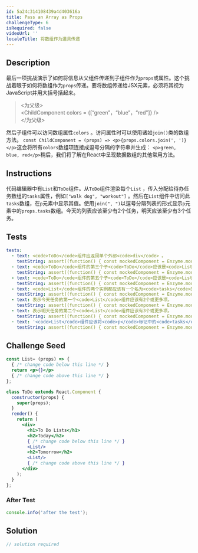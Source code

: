 ```yaml
---
id: 5a24c314108439a4d403616a
title: Pass an Array as Props
challengeType: 6
isRequired: false
videoUrl: ''
localeTitle: 将数组作为道具传递
---
```


## Description
<section id="description">最后一项挑战演示了如何将信息从父组件传递到子组件作为<code>props</code>或属性。这个挑战着眼于如何将数组作为<code>props</code>传递。要将数组传递给JSX元素，必须将其视为JavaScript并用大括号括起来。 <blockquote> &lt;为父级&gt; <br> &lt;ChildComponent colors = {[“green”，“blue”，“red”]} /&gt; <br> &lt;/为父级&gt; </blockquote>然后子组件可以访问数组属性<code>colors</code> 。访问属性时可以使用诸如<code>join()</code>类的数组方法。 <code>const ChildComponent = (props) =&gt; &lt;p&gt;{props.colors.join(&#39;, &#39;)}&lt;/p&gt;</code>这会将所有<code>colors</code>数组项连接成逗号分隔的字符串并生成： <code>&lt;p&gt;green, blue, red&lt;/p&gt;</code>稍后，我们将了解在React中呈现数据数组的其他常用方法。 </section>

## Instructions
<section id="instructions">代码编辑器中有<code>List</code>和<code>ToDo</code>组件。从<code>ToDo</code>组件渲染每个<code>List</code> ，传入分配给待办任务数组的<code>tasks</code>属性，例如<code>[&quot;walk dog&quot;, &quot;workout&quot;]</code> 。然后在<code>List</code>组件中访问此<code>tasks</code>数组，在<code>p</code>元素中显示其值。使用<code>join(&quot;, &quot;)</code>以逗号分隔列表的形式显示<code>p</code>元素中的<code>props.tasks</code>数组。今天的列表应该至少有2个任务，明天应该至少有3个任务。 </section>

## Tests
<section id='tests'>

```yml
tests:
  - text: <code>ToDo</code>组件应返回单个外部<code>div</code> 。
    testString: assert((function() { const mockedComponent = Enzyme.mount(React.createElement(ToDo)); return mockedComponent.children().first().type() === 'div'; })(), 'The <code>ToDo</code> component should return a single outer <code>div</code>.');
  - text: <code>ToDo</code>组件的第三个子<code>ToDo</code>应该是<code>List</code>组件的实例。
    testString: assert((function() { const mockedComponent = Enzyme.mount(React.createElement(ToDo)); return mockedComponent.children().first().childAt(2).name() === 'List'; })(), 'The third child of the <code>ToDo</code> component should be an instance of the <code>List</code> component.');
  - text: <code>ToDo</code>组件的第五个子<code>ToDo</code>应该是<code>List</code>组件的一个实例。
    testString: assert((function() { const mockedComponent = Enzyme.mount(React.createElement(ToDo)); return mockedComponent.children().first().childAt(4).name() === 'List'; })(), 'The fifth child of the <code>ToDo</code> component should be an instance of the <code>List</code> component.');
  - text: <code>List</code>组件的两个实例都应该有一个名为<code>tasks</code>的属性，而<code>tasks</code>应该是array类型。
    testString: assert((function() { const mockedComponent = Enzyme.mount(React.createElement(ToDo)); return Array.isArray(mockedComponent.find('List').get(0).props.tasks) && Array.isArray(mockedComponent.find('List').get(1).props.tasks); })(), 'Both instances of the <code>List</code> component should have a property called <code>tasks</code> and <code>tasks</code> should be of type array.');
  - text: 表示今天任务的第一个<code>List</code>组件应该有2个或更多项。
    testString: assert((function() { const mockedComponent = Enzyme.mount(React.createElement(ToDo)); return mockedComponent.find('List').get(0).props.tasks.length >= 2; })(), 'The first <code>List</code> component representing the tasks for today should have 2 or more items.');
  - text: 表示明天任务的第二个<code>List</code>组件应该有3个或更多项。
    testString: assert((function() { const mockedComponent = Enzyme.mount(React.createElement(ToDo)); return mockedComponent.find('List').get(1).props.tasks.length >= 3; })(), 'The second <code>List</code> component representing the tasks for tomorrow should have 3 or more items.');
  - text: '<code>List</code>组件应该将<code>p</code>标记中的<code>tasks</code> prop的值呈现为以逗号分隔的列表，例如<code>walk dog, workout</code> 。'
    testString: assert((function() { const mockedComponent = Enzyme.mount(React.createElement(ToDo)); return mockedComponent.find('p').get(0).props.children === mockedComponent.find('List').get(0).props.tasks.join(', ') && mockedComponent.find('p').get(1).props.children === mockedComponent.find('List').get(1).props.tasks.join(', '); })(), 'The <code>List</code> component should render the value from the <code>tasks</code> prop in the <code>p</code> tag.');

```

</section>

## Challenge Seed
<section id='challengeSeed'>

<div id='jsx-seed'>

```jsx
const List= (props) => {
  { /* change code below this line */ }
  return <p>{}</p>
  { /* change code above this line */ }
};

class ToDo extends React.Component {
  constructor(props) {
    super(props);
  }
  render() {
    return (
      <div>
        <h1>To Do Lists</h1>
        <h2>Today</h2>
        { /* change code below this line */ }
        <List/>
        <h2>Tomorrow</h2>
        <List/>
        { /* change code above this line */ }
      </div>
    );
  }
};

```

</div>


### After Test
<div id='jsx-teardown'>

```js
console.info('after the test');
```

</div>

</section>

## Solution
<section id='solution'>

```js
// solution required
```
</section>
